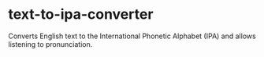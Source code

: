 # text-to-ipa-converter
Converts English text to the International Phonetic Alphabet (IPA) and allows listening to pronunciation.
